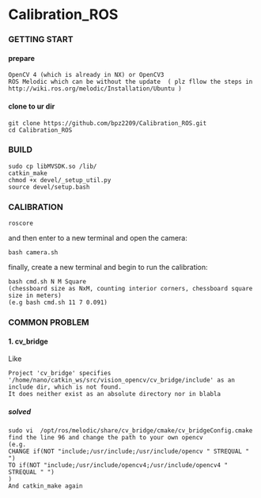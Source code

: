 # Calibration_ROS
### GETTING START
#### prepare
```
OpenCV 4 (which is already in NX) or OpenCV3
ROS Melodic which can be without the update  ( plz fllow the steps in http://wiki.ros.org/melodic/Installation/Ubuntu )
```
#### clone to ur dir
```
git clone https://github.com/bpz2209/Calibration_ROS.git
cd Calibration_ROS
```
### BUILD
```
sudo cp libMVSDK.so /lib/
catkin_make
chmod +x devel/_setup_util.py
source devel/setup.bash
```
### CALIBRATION
```
roscore
```
and then enter to a new terminal and open the camera:
```
bash camera.sh
```
finally, create a new terminal and begin to run the calibration:
```
bash cmd.sh N M Square
(chessboard size as NxM, counting interior corners, chessboard square size in meters)
(e.g bash cmd.sh 11 7 0.091)
```
### COMMON PROBLEM
#### 1.  cv_bridge
Like
```
Project 'cv_bridge' specifies '/home/nano/catkin_ws/src/vision_opencv/cv_bridge/include' as an include dir, which is not found.  
It does neither exist as an absolute directory nor in blabla
```
##### solved
```
sudo vi  /opt/ros/melodic/share/cv_bridge/cmake/cv_bridgeConfig.cmake
find the line 96 and change the path to your own opencv
(e.g. 
CHANGE if(NOT "include;/usr/include;/usr/include/opencv " STREQUAL " ")
TO if(NOT "include;/usr/include/opencv4;/usr/include/opencv4 " STREQUAL " ")
)
And catkin_make again
```

